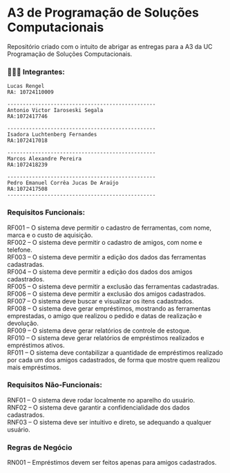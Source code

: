 # A3 de Programação de Soluções Computacionais
Repositório criado com o intuito de abrigar as entregas para a A3 da UC Programação de Soluções Computacionais.

### 👨🏻‍💻 Integrantes: 
```
Lucas Rengel
RA: 10724110009

------------------------------------------------
Antonio Victor Iaroseski Segala
RA:1072417746

------------------------------------------------
Isadora Luchtenberg Fernandes
RA:1072417018

------------------------------------------------
Marcos Alexandre Pereira
RA:1072418239

------------------------------------------------
Pedro Emanuel Corrêa Jucas De Araújo
RA:1072417508
------------------------------------------------
```
### Requisitos Funcionais:
RF001 – O sistema deve permitir o cadastro de ferramentas, com nome, marca e o custo de aquisição. </br>
RF002 – O sistema deve permitir o cadastro de amigos, com nome e telefone.</br>
RF003 – O sistema deve permitir a edição dos dados das ferramentas cadastradas.</br>
RF004 – O sistema deve permitir a edição dos dados dos amigos cadastrados.</br>
RF005 – O sistema deve permitir a exclusão das ferramentas cadastradas.</br>
RF006 – O sistema deve permitir a exclusão dos amigos cadastrados.</br>
RF007 – O sistema deve buscar e visualizar os itens cadastrados.</br>
RF008 – O sistema deve gerar empréstimos, mostrando as ferramentas emprestadas, o amigo que realizou o pedido e datas de realização e devolução.</br>
RF009 – O sistema deve gerar relatórios de controle de estoque.</br>
RF010 – O sistema deve gerar relatórios de empréstimos realizados e empréstimos ativos.</br>
RF011 – O sistema deve contabilizar a quantidade de empréstimos realizado por cada um dos amigos cadastrados, de forma que mostre quem realizou mais empréstimos.

### Requisitos Não-Funcionais:
RNF01 – O sistema deve rodar localmente no aparelho do usuário.</br>
RNF02 – O sistema deve garantir a confidencialidade dos dados cadastrados.</br>
RNF03 – O sistema deve ser intuitivo e direto, se adequando a qualquer usuário.

### Regras de Negócio
RN001 – Empréstimos devem ser feitos apenas para amigos cadastrados.
